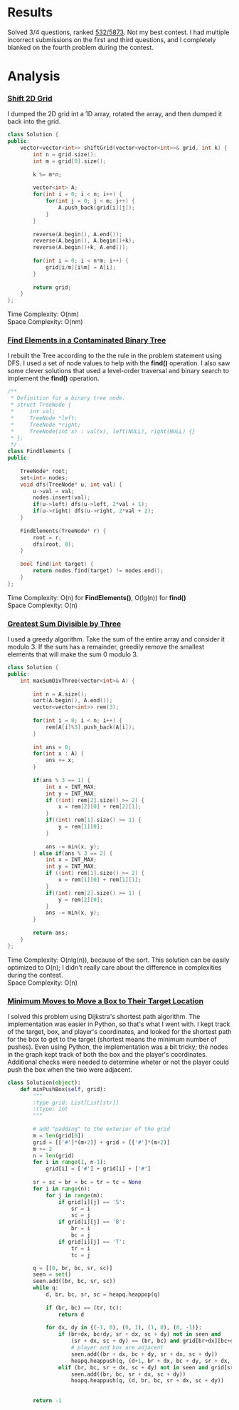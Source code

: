 # Results
Solved 3/4 questions, ranked [532/5873](https://leetcode.com/contest/weekly-contest-163/ranking/). 
Not my best contest. I had multiple incorrect submissions on the first and third questions, 
and I completely blanked on the fourth problem during the contest.

# Analysis
### [Shift 2D Grid](https://leetcode.com/problems/shift-2d-grid/)
I dumped the 2D grid int a 1D array, rotated the array, and then dumped it back into the grid.
```C++
class Solution {
public:
    vector<vector<int>> shiftGrid(vector<vector<int>>& grid, int k) {
        int n = grid.size();
        int m = grid[0].size();
        
        k %= m*n;
        
        vector<int> A;
        for(int i = 0; i < n; i++) {
            for(int j = 0; j < m; j++) {
                A.push_back(grid[i][j]);
            }
        }
        
        reverse(A.begin(), A.end());
        reverse(A.begin(), A.begin()+k);
        reverse(A.begin()+k, A.end());
        
        for(int i = 0; i < n*m; i++) {
            grid[i/m][i%m] = A[i];
        }
        
        return grid;
    }
};
```
Time Complexity: O(nm)<br>
Space Complexity: O(nm)<br>
### [Find Elements in a Contaminated Binary Tree](https://leetcode.com/problems/find-elements-in-a-contaminated-binary-tree/)
I rebuilt the Tree according to the the rule in the problem statement using DFS. I used a set of node values to help with the **find()** operation. 
I also saw some clever solutions that used a level-order traversal and binary search to implement the **find()** operation.
```C++
/**
 * Definition for a binary tree node.
 * struct TreeNode {
 *     int val;
 *     TreeNode *left;
 *     TreeNode *right;
 *     TreeNode(int x) : val(x), left(NULL), right(NULL) {}
 * };
 */
class FindElements {
public:
    
    TreeNode* root;
    set<int> nodes;
    void dfs(TreeNode* u, int val) {
        u->val = val;
        nodes.insert(val);
        if(u->left) dfs(u->left, 2*val + 1);
        if(u->right) dfs(u->right, 2*val + 2);
    }
    
    FindElements(TreeNode* r) {
        root = r;
        dfs(root, 0);
    }
    
    bool find(int target) {
        return nodes.find(target) != nodes.end();   
    }
};
```
Time Complexity: O(n) for **FindElements()**, O(lg(n)) for **find()**<br>
Space Complexity: O(n)<br>
### [Greatest Sum Divisible by Three](https://leetcode.com/problems/greatest-sum-divisible-by-three/)
I used a greedy algorithm. Take the sum of the entire array and consider it modulo 3.
If the sum has a remainder, greedily remove the smallest elements that will make the sum 0 modulo 3.
```C++
class Solution {
public:
    int maxSumDivThree(vector<int>& A) {
        
        int n = A.size();
        sort(A.begin(), A.end());
        vector<vector<int>> rem(3);
     
        for(int i = 0; i < n; i++) {
            rem[A[i]%3].push_back(A[i]);
        }
        
        int ans = 0;
        for(int x : A) {
            ans += x;
        }
        
        if(ans % 3 == 1) {
            int x = INT_MAX;
            int y = INT_MAX;
            if ((int) rem[2].size() >= 2) {
                x = rem[2][0] + rem[2][1];
            }
            if((int) rem[1].size() >= 1) {
                y = rem[1][0];
            }
            
            ans -= min(x, y);
        } else if(ans % 3 == 2) {
            int x = INT_MAX;
            int y = INT_MAX;
            if ((int) rem[1].size() >= 2) {
                x = rem[1][0] + rem[1][1];
            }
            if((int) rem[2].size() >= 1) {
                y = rem[2][0];
            }
            ans -= min(x, y);
        }
        
        return ans;
    }
};
```
Time Complexity: O(nlg(n)), because of the sort. This solution can be easily optimized to O(n); I didn't really care about the difference in complexities during the contest.<br>
Space Complexity: O(n)<br>
### [Minimum Moves to Move a Box to Their Target Location](https://leetcode.com/problems/minimum-moves-to-move-a-box-to-their-target-location/)
I solved this problem using Dijkstra's shortest path algorithm. The implementation was easier in Python, so that's what I went with.
I kept track of the target, box, and player's coordinates, and looked for the shortest path for the box to get to the target (shortest means the minimum number of pushes).
Even using Python, the implementation was a bit tricky; the nodes in the graph kept track of both the box and the player's coordinates. 
Additional checks were needed to determine wheter or not the player could push the box when the two were adjacent.
```Python
class Solution(object):
    def minPushBox(self, grid):
        """
        :type grid: List[List[str]]
        :rtype: int
        """
        
        # add "padding" to the exterior of the grid
        m = len(grid[0])
        grid = [['#']*(m+2)] + grid + [['#']*(m+2)]
        m += 2
        n = len(grid)
        for i in range(1, n-1):
            grid[i] = ['#'] + grid[i] + ['#']
        
        sr = sc = br = bc = tr = tc = None
        for i in range(n):
            for j in range(m):
                if grid[i][j] == 'S':
                    sr = i
                    sc = j
                if grid[i][j] == 'B':
                    br = i
                    bc = j
                if grid[i][j] == 'T':
                    tr = i
                    tc = j

        q = [(0, br, bc, sr, sc)]
        seen = set()
        seen.add((br, bc, sr, sc))
        while q:
            d, br, bc, sr, sc = heapq.heappop(q)
            
            if (br, bc) == (tr, tc):
                return d
            
            for dx, dy in {(-1, 0), (0, 1), (1, 0), (0, -1)}:
                if (br+dx, bc+dy, sr + dx, sc + dy) not in seen and 
                    (sr + dx, sc + dy) == (br, bc) and grid[br+dx][bc+dy] != '#':
                    # player and box are adjacent
                    seen.add((br + dx, bc + dy, sr + dx, sc + dy))
                    heapq.heappush(q, (d+1, br + dx, bc + dy, sr + dx, sc + dy))
                elif (br, bc, sr + dx, sc + dy) not in seen and grid[sr+dx][sc+dy] != '#':
                    seen.add((br, bc, sr + dx, sc + dy))
                    heapq.heappush(q, (d, br, bc, sr + dx, sc + dy))
        
        
        return -1       
```


